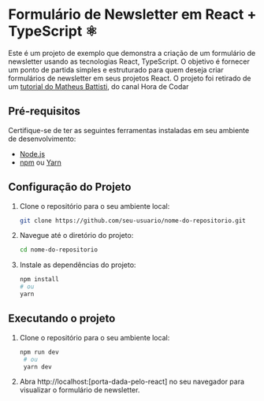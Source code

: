 # Formulário de Newsletter em React + TypeScript ⚛️

Este é um projeto de exemplo que demonstra a criação de um formulário de newsletter usando as tecnologias React, TypeScript. O objetivo é fornecer um ponto de partida simples e estruturado para quem deseja criar formulários de newsletter em seus projetos React. O projeto foi retirado de um [tutorial do Matheus Battisti](https://www.youtube.com/watch?v=fCXek3APADc), do canal Hora de Codar

## Pré-requisitos

Certifique-se de ter as seguintes ferramentas instaladas em seu ambiente de desenvolvimento:

- [Node.js](https://nodejs.org/)
- [npm](https://www.npmjs.com/) ou [Yarn](https://yarnpkg.com/)

## Configuração do Projeto

1. Clone o repositório para o seu ambiente local:

   ```bash
   git clone https://github.com/seu-usuario/nome-do-repositorio.git

2. Navegue até o diretório do projeto:

   ```bash
   cd nome-do-repositorio

3. Instale as dependências do projeto:

   ```bash
   npm install
   # ou
   yarn


## Executando o projeto

1. Clone o repositório para o seu ambiente local:

   ```bash
   npm run dev
    # ou
    yarn dev


2. Abra http://localhost:[porta-dada-pelo-react] no seu navegador para visualizar o formulário de newsletter.